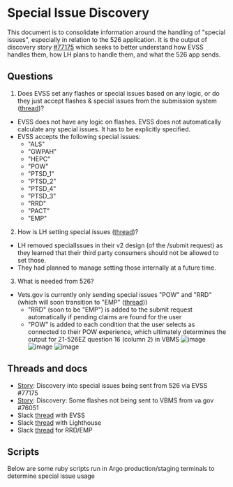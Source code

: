 # Special Issue Discovery

This document is to consolidate information around the handling of "special issues", especially in relation to the 526 application. It is the output of discovery story [#77175](https://app.zenhub.com/workspaces/disability-experience-63dbdb0a401c4400119d3a44/issues/gh/department-of-veterans-affairs/va.gov-team/77175) which seeks to better understand how EVSS handles them, how LH plans to handle them, and what the 526 app sends.

## Questions

 1. Does EVSS set any flashes or special issues based on any logic, or do they just accept flashes & special issues from the submission system ([thread](https://dsva.slack.com/archives/C1VBAHWQL/p1709238467657079))?
- EVSS does not have any logic on flashes. EVSS does not automatically calculate any special issues. It has to be explicitly specified.
- EVSS accepts the following special issues: 
	- "ALS"
	- "GWPAH"
	- "HEPC"
	- "POW"
	- "PTSD_1"
	- "PTSD_2"
	- "PTSD_4"
	- "PTSD_3"
	- "RRD"
	- "PACT"
	- "EMP"
 2. How is LH setting special issues ([thread](https://dsva.slack.com/archives/C02CQP3RFFX/p1709239412795819))?
- LH removed specialIssues in their v2 design (of the /submit request) as they learned that their third party consumers should not be allowed to set those. 
- They had planned to manage setting those internally at a future time.
 3. What is needed from 526?
- Vets.gov is currently only sending special issues "POW" and "RRD" (which will soon transition to "EMP" ([thread](https://dsva.slack.com/archives/C1VBAHWQL/p1708023898273619)))
	- "RRD" (soon to be "EMP") is added to the submit request automatically if pending claims are found for the user
	- "POW" is added to each condition that the user selects as connected to their POW experience, which ultimately determines the output for 21-526EZ question 16 (column 2) in VBMS
![image](https://github.com/department-of-veterans-affairs/va.gov-team/assets/92405130/3ee576af-f9d9-4a7c-b476-d8938649ba44)
![image](https://github.com/department-of-veterans-affairs/va.gov-team/assets/92405130/5b5534c8-dd2f-4261-91da-8aa2f399e534)
![image](https://github.com/department-of-veterans-affairs/va.gov-team/assets/92405130/0aa0b954-4368-4145-b06c-33e74dc77c7e)

## Threads and docs

- [Story](https://app.zenhub.com/workspaces/disability-experience-63dbdb0a401c4400119d3a44/issues/gh/department-of-veterans-affairs/va.gov-team/77175): Discovery into special issues being sent from 526 via EVSS #77175
- [Story](https://app.zenhub.com/workspaces/disability-experience-63dbdb0a401c4400119d3a44/issues/gh/department-of-veterans-affairs/va.gov-team/76051): Discovery: Some flashes not being sent to VBMS from va.gov #76051
- Slack [thread](https://dsva.slack.com/archives/C1VBAHWQL/p1709238467657079) with EVSS
- Slack [thread](https://dsva.slack.com/archives/C02CQP3RFFX/p1709239412795819) with Lighthouse
- Slack [thread](https://dsva.slack.com/archives/C1VBAHWQL/p1708023898273619) for RRD/EMP

## Scripts

Below are some ruby scripts run in Argo production/staging terminals to determine special issue usage

